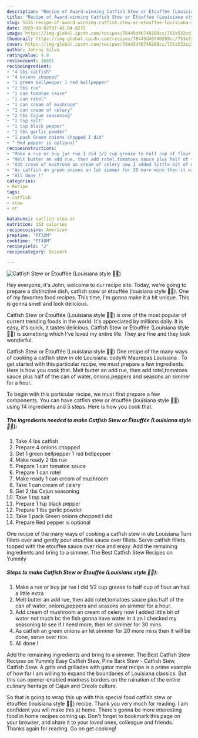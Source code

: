 ```yaml
---
description: "Recipe of Award-winning Catfish Stew or Étouffée (Louisiana style 🐊🦞)"
title: "Recipe of Award-winning Catfish Stew or Étouffée (Louisiana style 🐊🦞)"
slug: 5535-recipe-of-award-winning-catfish-stew-or-etouffee-louisiana-style
date: 2020-08-02T07:42:04.827Z
image: https://img-global.cpcdn.com/recipes/78445d46740289cc/751x532cq70/catfish-stew-or-etouffee-louisiana-style-🐊🦞-recipe-main-photo.jpg
thumbnail: https://img-global.cpcdn.com/recipes/78445d46740289cc/751x532cq70/catfish-stew-or-etouffee-louisiana-style-🐊🦞-recipe-main-photo.jpg
cover: https://img-global.cpcdn.com/recipes/78445d46740289cc/751x532cq70/catfish-stew-or-etouffee-louisiana-style-🐊🦞-recipe-main-photo.jpg
author: Johnny Silva
ratingvalue: 4.8
reviewcount: 36891
recipeingredient:
- "4 lbs catfish"
- "4 onions chopped"
- "1 green bellpepper 1 red bellpepper"
- "2 tbs rue"
- "1 can tomatoe sauce"
- "1 can rotel"
- "1 can cream of mushroom"
- "1 can cream of celery"
- "2 tbs Cajun seasoning"
- "1 tsp salt"
- "1 tsp black pepper"
- "1 tbs garlic powder"
- "1 pack Green onions chopped I did"
- " Red pepper is optional"
recipeinstructions:
- "Make a rue or buy jar rue I did 1/2 cup grease to half cup of flour an had a little extra"
- "Melt butter an add rue, then add rotel,tomatoes sauce plus half of the can of water, onions,peppers and seasons an simmer for a hour."
- "Add cream of mushroom an cream of celery now I added little bit of water not much bc the fish gonna have water in it an I checked my seasoning to see if I need more, then let simmer for 30 mins."
- "As catfish an green onions an let simmer for 20 more mins then it will be done, serve over rice."
- "All done !"
categories:
- Recipe
tags:
- catfish
- stew
- or

katakunci: catfish stew or 
nutrition: 153 calories
recipecuisine: American
preptime: "PT32M"
cooktime: "PT48M"
recipeyield: "2"
recipecategory: Dessert

---
```



![Catfish Stew or Étouffée (Louisiana style 🐊🦞)](https://img-global.cpcdn.com/recipes/78445d46740289cc/751x532cq70/catfish-stew-or-etouffee-louisiana-style-🐊🦞-recipe-main-photo.jpg)

Hey everyone, it's John, welcome to our recipe site. Today, we're going to prepare a distinctive dish, catfish stew or étouffée (louisiana style 🐊🦞). One of my favorites food recipes. This time, I'm gonna make it a bit unique. This is gonna smell and look delicious.

Catfish Stew or Étouffée (Louisiana style 🐊🦞) is one of the most popular of current trending foods in the world. It's appreciated by millions daily. It is easy, it's quick, it tastes delicious. Catfish Stew or Étouffée (Louisiana style 🐊🦞) is something which I've loved my entire life. They are fine and they look wonderful.

Catfish Stew or Étouffée (Louisiana style 🐊🦞) One recipe of the many ways of cooking a catfish stew in ole Louisiana. codyW Maurepas Louisiana . To get started with this particular recipe, we must prepare a few ingredients. Here is how you cook that. Melt butter an add rue, then add rotel,tomatoes sauce plus half of the can of water, onions,peppers and seasons an simmer for a hour.


To begin with this particular recipe, we must first prepare a few components. You can have catfish stew or étouffée (louisiana style 🐊🦞) using 14 ingredients and 5 steps. Here is how you cook that.

<!--inarticleads1-->

##### The ingredients needed to make Catfish Stew or Étouffée (Louisiana style 🐊🦞):

1. Take 4 lbs catfish
1. Prepare 4 onions chopped
1. Get 1 green bellpepper 1 red bellpepper
1. Make ready 2 tbs rue
1. Prepare 1 can tomatoe sauce
1. Prepare 1 can rotel
1. Make ready 1 can cream of mushroom
1. Take 1 can cream of celery
1. Get 2 tbs Cajun seasoning
1. Take 1 tsp salt
1. Prepare 1 tsp black pepper
1. Prepare 1 tbs garlic powder
1. Take 1 pack Green onions chopped I did
1. Prepare  Red pepper is optional


One recipe of the many ways of cooking a catfish stew in ole Louisiana Turn fillets over and gently pour etouffée sauce over fillets. Serve catfish fillets topped with the etouffee sauce over rice and enjoy. Add the remaining ingredients and bring to a simmer. The Best Catfish Stew Recipes on Yummly 

<!--inarticleads2-->

##### Steps to make Catfish Stew or Étouffée (Louisiana style 🐊🦞):

1. Make a rue or buy jar rue I did 1/2 cup grease to half cup of flour an had a little extra
1. Melt butter an add rue, then add rotel,tomatoes sauce plus half of the can of water, onions,peppers and seasons an simmer for a hour.
1. Add cream of mushroom an cream of celery now I added little bit of water not much bc the fish gonna have water in it an I checked my seasoning to see if I need more, then let simmer for 30 mins.
1. As catfish an green onions an let simmer for 20 more mins then it will be done, serve over rice.
1. All done !


Add the remaining ingredients and bring to a simmer. The Best Catfish Stew Recipes on Yummly Easy Catfish Stew, Pine Bark Stew - Catfish Stew, Catfish Stew. A grits and grillades with gator meat recipe is a prime example of how far I am willing to expand the boundaries of Louisiana classics. But this can opener-enabled madness borders on the ruination of the entire culinary heritage of Cajun and Creole culture. 

So that is going to wrap this up with this special food catfish stew or étouffée (louisiana style 🐊🦞) recipe. Thank you very much for reading. I am confident you will make this at home. There's gonna be more interesting food in home recipes coming up. Don't forget to bookmark this page on your browser, and share it to your loved ones, colleague and friends. Thanks again for reading. Go on get cooking!
